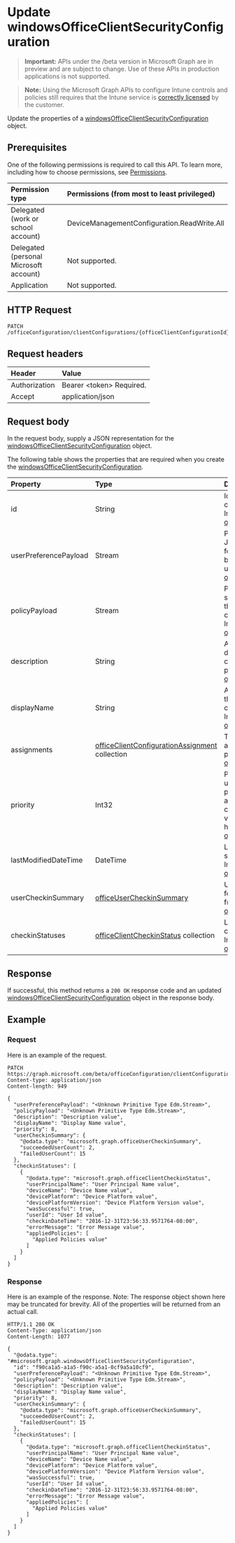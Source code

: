 ﻿# Update windowsOfficeClientSecurityConfiguration

> **Important:** APIs under the /beta version in Microsoft Graph are in preview and are subject to change. Use of these APIs in production applications is not supported.

> **Note:** Using the Microsoft Graph APIs to configure Intune controls and policies still requires that the Intune service is [correctly licensed](https://go.microsoft.com/fwlink/?linkid=839381) by the customer.

Update the properties of a [windowsOfficeClientSecurityConfiguration](../resources/intune_cirrus_windowsofficeclientsecurityconfiguration.md) object.
## Prerequisites
One of the following permissions is required to call this API. To learn more, including how to choose permissions, see [Permissions](../../../concepts/permissions_reference.md).

|Permission type|Permissions (from most to least privileged)|
|:---|:---|
|Delegated (work or school account)|DeviceManagementConfiguration.ReadWrite.All|
|Delegated (personal Microsoft account)|Not supported.|
|Application|Not supported.|

## HTTP Request
<!-- {
  "blockType": "ignored"
}
-->
``` http
PATCH /officeConfiguration/clientConfigurations/{officeClientConfigurationId}
```

## Request headers
|Header|Value|
|:---|:---|
|Authorization|Bearer &lt;token&gt; Required.|
|Accept|application/json|

## Request body
In the request body, supply a JSON representation for the [windowsOfficeClientSecurityConfiguration](../resources/intune_cirrus_windowsofficeclientsecurityconfiguration.md) object.

The following table shows the properties that are required when you create the [windowsOfficeClientSecurityConfiguration](../resources/intune_cirrus_windowsofficeclientsecurityconfiguration.md).

|Property|Type|Description|
|:---|:---|:---|
|id|String|Id of the office client configuration policy. Inherited from [officeClientConfiguration](../resources/intune_cirrus_officeclientconfiguration.md)|
|userPreferencePayload|Stream|Preference settings JSON string in binary format, these values can be overridden by the user. Inherited from [officeClientConfiguration](../resources/intune_cirrus_officeclientconfiguration.md)|
|policyPayload|Stream|Policy settings JSON string in binary format, these values cannot be changed by the user. Inherited from [officeClientConfiguration](../resources/intune_cirrus_officeclientconfiguration.md)|
|description|String|Admin provided description of the office client configuration policy. Inherited from [officeClientConfiguration](../resources/intune_cirrus_officeclientconfiguration.md)|
|displayName|String|Admin provided name of the office client configuration policy. Inherited from [officeClientConfiguration](../resources/intune_cirrus_officeclientconfiguration.md)|
|assignments|[officeClientConfigurationAssignment](../resources/intune_cirrus_officeclientconfigurationassignment.md) collection|The list of group assignments for the policy.. Inherited from [officeClientConfiguration](../resources/intune_cirrus_officeclientconfiguration.md)|
|priority|Int32|Priority value should be unique value for each policy under a tenant and will be used for conflict resolution, lower values mean priority is high. Inherited from [officeClientConfiguration](../resources/intune_cirrus_officeclientconfiguration.md)|
|lastModifiedDateTime|DateTime|Last modified datetime stamp of the policy. Inherited from [officeClientConfiguration](../resources/intune_cirrus_officeclientconfiguration.md)|
|userCheckinSummary|[officeUserCheckinSummary](../resources/intune_cirrus_officeusercheckinsummary.md)|User check-in summary for the policy. Inherited from [officeClientConfiguration](../resources/intune_cirrus_officeclientconfiguration.md)|
|checkinStatuses|[officeClientCheckinStatus](../resources/intune_cirrus_officeclientcheckinstatus.md) collection|List of office Client check-in status. Inherited from [officeClientConfiguration](../resources/intune_cirrus_officeclientconfiguration.md)|



## Response
If successful, this method returns a `200 OK` response code and an updated [windowsOfficeClientSecurityConfiguration](../resources/intune_cirrus_windowsofficeclientsecurityconfiguration.md) object in the response body.

## Example
### Request
Here is an example of the request.
``` http
PATCH https://graph.microsoft.com/beta/officeConfiguration/clientConfigurations/{officeClientConfigurationId}
Content-type: application/json
Content-length: 949

{
  "userPreferencePayload": "<Unknown Primitive Type Edm.Stream>",
  "policyPayload": "<Unknown Primitive Type Edm.Stream>",
  "description": "Description value",
  "displayName": "Display Name value",
  "priority": 8,
  "userCheckinSummary": {
    "@odata.type": "microsoft.graph.officeUserCheckinSummary",
    "succeededUserCount": 2,
    "failedUserCount": 15
  },
  "checkinStatuses": [
    {
      "@odata.type": "microsoft.graph.officeClientCheckinStatus",
      "userPrincipalName": "User Principal Name value",
      "deviceName": "Device Name value",
      "devicePlatform": "Device Platform value",
      "devicePlatformVersion": "Device Platform Version value",
      "wasSuccessful": true,
      "userId": "User Id value",
      "checkinDateTime": "2016-12-31T23:56:33.9571764-08:00",
      "errorMessage": "Error Message value",
      "appliedPolicies": [
        "Applied Policies value"
      ]
    }
  ]
}
```

### Response
Here is an example of the response. Note: The response object shown here may be truncated for brevity. All of the properties will be returned from an actual call.
``` http
HTTP/1.1 200 OK
Content-Type: application/json
Content-Length: 1077

{
  "@odata.type": "#microsoft.graph.windowsOfficeClientSecurityConfiguration",
  "id": "f90ca1a5-a1a5-f90c-a5a1-0cf9a5a10cf9",
  "userPreferencePayload": "<Unknown Primitive Type Edm.Stream>",
  "policyPayload": "<Unknown Primitive Type Edm.Stream>",
  "description": "Description value",
  "displayName": "Display Name value",
  "priority": 8,
  "userCheckinSummary": {
    "@odata.type": "microsoft.graph.officeUserCheckinSummary",
    "succeededUserCount": 2,
    "failedUserCount": 15
  },
  "checkinStatuses": [
    {
      "@odata.type": "microsoft.graph.officeClientCheckinStatus",
      "userPrincipalName": "User Principal Name value",
      "deviceName": "Device Name value",
      "devicePlatform": "Device Platform value",
      "devicePlatformVersion": "Device Platform Version value",
      "wasSuccessful": true,
      "userId": "User Id value",
      "checkinDateTime": "2016-12-31T23:56:33.9571764-08:00",
      "errorMessage": "Error Message value",
      "appliedPolicies": [
        "Applied Policies value"
      ]
    }
  ]
}
```



